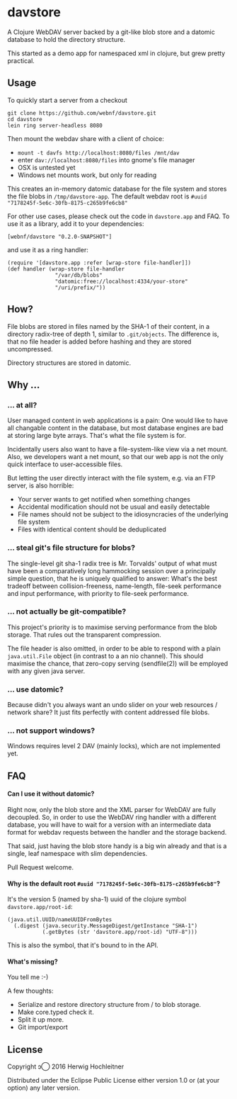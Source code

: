 # davstore

A Clojure WebDAV server backed by a git-like blob store and a datomic
database to hold the directory structure.

This started as a demo app for namespaced xml in clojure, but grew pretty practical.

## Usage

To quickly start a server from a checkout

    git clone https://github.com/webnf/davstore.git
	cd davstore
    lein ring server-headless 8080

Then mount the webdav share with a client of choice:
- `mount -t davfs http://localhost:8080/files /mnt/dav`
- enter `dav://localhost:8080/files` into gnome's file manager
- OSX is untested yet
- Windows net mounts work, but only for reading

This creates an in-memory datomic database for the file system and
stores the file blobs in `/tmp/davstore-app`.
The default webdav root is `#uuid "7178245f-5e6c-30fb-8175-c265b9fe6cb8"`

For other use cases, please check out the code in `davstore.app` and FAQ.
To use it as a library, add it to your dependencies:

	[webnf/davstore "0.2.0-SNAPSHOT"]

and use it as a ring handler:

    (require '[davstore.app :refer [wrap-store file-handler]])
	(def handler (wrap-store file-handler
	               "/var/db/blobs"
	               "datomic:free://localhost:4334/your-store"
				   "/uri/prefix/"))

## How?

File blobs are stored in files named by the SHA-1 of their content, in a directory radix-tree of depth 1, similar to `.git/objects`. The difference is, that no file header is added before hashing and they are stored uncompressed.

Directory structures are stored in datomic.

## Why ...

### ... at all?
User managed content in web applications is a pain: One would like to have all changable content in the database, but most database engines are bad at storing large byte arrays. That's what the file system is for.

Incidentally users also want to have a file-system-like view via a net mount. Also, we developers want a net mount, so that our web app is not the only quick interface to user-accessible files.

But letting the user directly interact with the file system, e.g. via an FTP server, is also horrible:
- Your server wants to get notified when something changes
- Accidental modification should not be usual and easily detectable
- File names should not be subject to the idiosyncracies of the underlying file system
- Files with identical content should be deduplicated

### ... steal git's file structure for blobs?
The single-level git sha-1 radix tree is Mr. Torvalds' output of what must have been a comparatively long hammocking session over a principally simple question, that he is uniquely qualified to answer: What's the best tradeoff between collision-freeness, name-length, file-seek performance and input performance, with priority to file-seek performance.

### ... not actually be git-compatible?
This project's priority is to maximise serving performance from the blob storage. That rules out the transparent compression.

The file header is also omitted, in order to be able to respond with a plain `java.util.File` object (in contrast to a an nio channel). This should maximise the chance, that zero-copy serving (sendfile(2)) will be employed with any given java server.

### ... use datomic?
Because didn't you always want an undo slider on your web resources / network share? It just fits perfectly with content addressed file blobs.

### ... not support windows?
Windows requires level 2 DAV (mainly locks), which are not implemented yet.

## FAQ

#### Can I use it without datomic?
Right now, only the blob store and the XML parser for WebDAV are fully decoupled.
So, in order to use the WebDAV ring handler with a different database, you will have to wait for a version with an intermediate data format for webdav requests between the handler and the storage backend.

That said, just having the blob store handy is a big win already and that is a single, leaf namespace with slim dependencies.

Pull Request welcome.

#### Why is the default root `#uuid "7178245f-5e6c-30fb-8175-c265b9fe6cb8"`?
It's the version 5 (named by sha-1) uuid of the clojure symbol `davstore.app/root-id`:
```
(java.util.UUID/nameUUIDFromBytes
  (.digest (java.security.MessageDigest/getInstance "SHA-1")
           (.getBytes (str 'davstore.app/root-id) "UTF-8")))
```
This is also the symbol, that it's bound to in the API.

#### What's missing?
You tell me :-)

A few thoughts:
- Serialize and restore directory structure from / to blob storage.
- Make core.typed check it.
- Split it up more.
- Git import/export

## License

Copyright ↄ⃝ 2016 Herwig Hochleitner

Distributed under the Eclipse Public License either version 1.0 or (at
your option) any later version.
